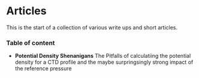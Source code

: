 # Articles

This is the start of a collection of various write ups and short articles. 

### Table of content
* **Potential Density Shenanigans** 
The Pitfalls of calculatiing the potential density for a CTD profile and the maybe surpringsingly strong impact of the reference pressure
